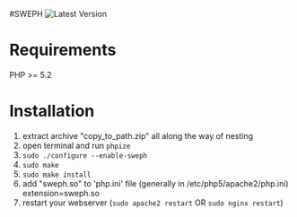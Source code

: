 #SWEPH
![Latest Version](https://img.shields.io/badge/php%20sweph-2.05-green.svg)

Requirements
============
PHP >= 5.2

Installation
============

1. extract archive "copy_to_path.zip" all along the way of nesting
2. open terminal and run ```phpize```
3. ```sudo ./configure --enable-sweph```
4. ```sudo make ```
5. ```sudo make install```
6. add "sweph.so" to 'php.ini' file (generally in /etc/php5/apache2/php.ini) extension=sweph.so
7. restart your webserver (```sudo apache2 restart``` OR  ```sudo nginx restart```)

